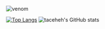 <!--
**taceheh/taceheh** is a ✨ _special_ ✨ repository because its `README.md` (this file) appears on your GitHub profile.

Here are some ideas to get you started:

- 🔭 I’m currently working on ...
- 🌱 I’m currently learning ...
- 👯 I’m looking to collaborate on ...
- 🤔 I’m looking for help with ...
- 💬 Ask me about ...
- 📫 How to reach me: ...
- 😄 Pronouns: ...
- ⚡ Fun fact: ...
-->
![venom](https://capsule-render.vercel.app/api?type=venom&height=200&text=I%20am%20WonHee%20Ki.&fontSize=70&color=0:8871e5,100:b678c4)



[![Top Langs](https://github-readme-stats.vercel.app/api/top-langs/?username=taceheh)](https://github.com/anuraghazra/github-readme-stats)
![taceheh's GitHub stats](https://github-readme-stats.vercel.app/api?username=taceheh&hide=contribs,prs&show_icons=true&theme=graywhite)
